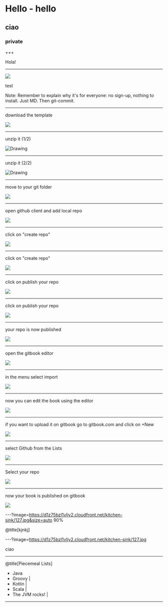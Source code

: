 
# Hello - hello

## ciao

### private

+++

Hola!

---

![](/assets/Screenshot-2018-01-04-15.23.26.jpg)

test

Note:
Remember to explain why it's for everyone: no sign-up, nothing to install.
Just MD. Then git-commit.

---

<!-- <img src="" alt="Drawing" style="width: 200px;" class="roar"/> -->

download the template

![](/assets/Screenshot-2018-01-04-15.23.26.jpg)

---

unzip it (1/2)

<img src="/assets/Screenshot-2018-01-04-15.25.57.jpg" alt="Drawing" />

---

unzip it (2/2)

<img src="/assets/Screenshot-2018-01-04-15.26.30.jpg" alt="Drawing" class="roar"/>


---

move to your git folder

![](/assets/Screenshot-2018-01-04-15.27.59.jpg)

---


open github client and add local repo

![](/assets/Screenshot-2018-01-04-15.28.34.jpg)

---

click on "create repo"

![](/assets/Screenshot-2018-01-04-15.28.55.jpg)

---

click on "create repo"

![](/assets/Screenshot-2018-01-04-15.29.21.jpg)

---

click on publish your repo

![](/assets/Screenshot-2018-01-04-15.29.41.jpg)

---

click on publish your repo

![](/assets/Screenshot-2018-01-04-15.29.58.jpg)

---

your repo is now published

![](/assets/Screenshot-2018-01-04-15.33.02.jpg)

---

open the gitbook editor

![](/assets/Screenshot-2018-01-04-15.32.25.jpg)

---

in the menu select import

![](/assets/Screenshot-2018-01-04-15.33.23.jpg)


---

now you can edit the book using the editor

![](/assets/Screenshot-2018-01-04-15.35.19.jpg)


---

if you want to upload it on gitbook go to gitbook.com and click on +New

![](/assets/Screenshot-2018-01-04-15.36.12.jpg)


---

select Github from the Lists

![](/assets/Screenshot-2018-01-04-15.36.24.jpg)


---

Select your repo

![](/assets/Screenshot-2018-01-04-15.36.34.jpg)


---

now your book is published on gitbook

![](/assets/Screenshot-2018-01-04-15.41.42.jpg)

---?image=https://d1z75bzl1vljy2.cloudfront.net/kitchen-sink/127.jpg&size=auto 90%

@title[kjnkj]

---?image=https://d1z75bzl1vljy2.cloudfront.net/kitchen-sink/127.jpg

ciao


---

@title[Piecemeal Lists]

- Java
- Groovy |
- Kotlin |
- Scala  |
- The JVM rocks! |

---

